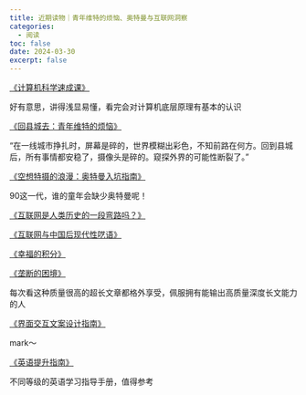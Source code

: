 ```yaml
---
title: 近期读物｜青年维特的烦恼、奥特曼与互联网洞察
categories:
  - 阅读
toc: false
date: 2024-03-30
excerpt: false
---
```




[《计算机科学速成课》](https://www.bilibili.com/video/av21376839/?p=6&spm_id_from=pageDriver&vd_source=52f55a89ba5e60e2b2bba56c9bedaada)

好有意思，讲得浅显易懂，看完会对计算机底层原理有基本的认识



[《回县城去：青年维特的烦恼》](https://sspai.com/post/86722)

“在一线城市挣扎时，屏幕是碎的，世界模糊出彩色，不知前路在何方。回到县城后，所有事情都安稳了，摄像头是碎的。窥探外界的可能性断裂了。”



[《空想特摄的浪漫：奥特曼入坑指南》](https://sspai.com/post/87652)

90这一代，谁的童年会缺少奥特曼呢！



[《互联网是人类历史的一段弯路吗？》](https://www.huxiu.com/article/350854.html)

[《互联网与中国后现代性呓语》](https://1q43.blog/post/782)

[《幸福的积分》](https://1q43.blog/post/5322)

[《垄断的困境》](https://1q43.blog/post/766)

每次看这种质量很高的超长文章都格外享受，佩服拥有能输出高质量深度长文能力的人



[《界面交互文案设计指南》](https://www.uisdc.com/copywriting-design-3)

mark～



[《英语提升指南》](https://vvyst0z7tes.feishu.cn/wiki/HQuawZepyiwNiNkImw6c00IXnmc)

不同等级的英语学习指导手册，值得参考
